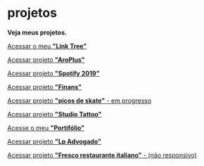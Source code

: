 # projetos
 <strong>Veja meus projetos.</strong>


<a href="https://ruan-steffansom.github.io/projetos/linktree/">Acessar o meu <strong>"Link Tree"</strong></a>

<a href="https://ruan-steffansom.github.io/projetos/aroplus/">Acessar projeto <strong>"AroPlus"</strong></a>

<a href="https://ruan-steffansom.github.io/projetos/spotify_2019/">Acessar projeto <strong>"Spotify 2019"</strong></a>

<a href="https://ruan-steffansom.github.io/projetos/finans/">Acessar projeto <strong>"Finans"</strong></a>

<a href="https://ruan-steffansom.github.io/projetos/picos_belem_em_processo/">Acessar projeto <strong>"picos de skate"</strong> - em progresso</a>

<a href="https://ruan-steffansom.github.io/projetos/studio_tattoo/">Acessar projeto <strong>"Studio Tattoo"</strong></a>

<a href="https://ruan-steffansom.github.io/projetos/portifolio/">Acesse o meu <strong>"Portifólio"</strong></a>

<a href="https://ruan-steffansom.github.io/projetos/lp-advogado/">Acessar projeto <strong>"Lp Advogado"</strong></a>

<a href="https://ruan-steffansom.github.io/projetos/fresco_restaurante_italiano_nao_responsivo/">Acessar projeto <strong>"Fresco restaurante italiano"</strong> - (não responsivo)</a>